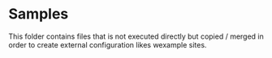 # Samples

This folder contains files that is not executed directly but copied / merged in order to create external configuration likes wexample sites.
